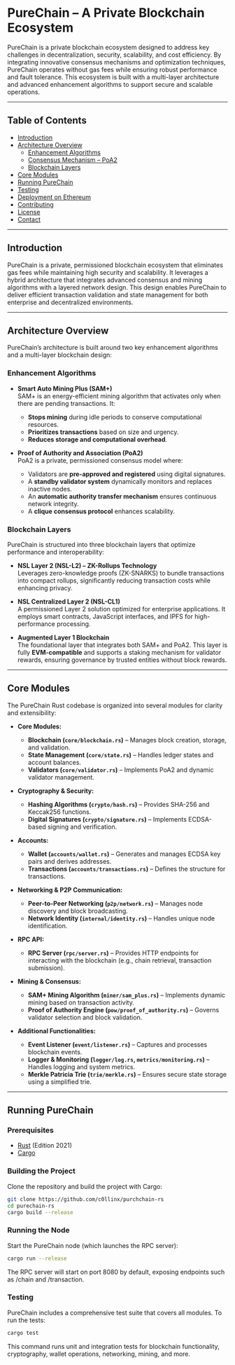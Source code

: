 # PureChain – A Private Blockchain Ecosystem

PureChain is a private blockchain ecosystem designed to address key challenges in decentralization, security, scalability, and cost efficiency. By integrating innovative consensus mechanisms and optimization techniques, PureChain operates without gas fees while ensuring robust performance and fault tolerance. This ecosystem is built with a multi-layer architecture and advanced enhancement algorithms to support secure and scalable operations.

---

## Table of Contents

- [Introduction](#introduction)
- [Architecture Overview](#architecture-overview)
    - [Enhancement Algorithms](#enhancement-algorithms)
    - [Consensus Mechanism – PoA2](#consensus-mechanism---poa2)
    - [Blockchain Layers](#blockchain-layers)
- [Core Modules](#core-modules)
- [Running PureChain](#running-purechain)
- [Testing](#testing)
- [Deployment on Ethereum](#deployment-on-ethereum)
- [Contributing](#contributing)
- [License](#license)
- [Contact](#contact)

---

## Introduction

PureChain is a private, permissioned blockchain ecosystem that eliminates gas fees while maintaining high security and scalability. It leverages a hybrid architecture that integrates advanced consensus and mining algorithms with a layered network design. This design enables PureChain to deliver efficient transaction validation and state management for both enterprise and decentralized environments.

---

## Architecture Overview

PureChain’s architecture is built around two key enhancement algorithms and a multi-layer blockchain design:

### Enhancement Algorithms

- **Smart Auto Mining Plus (SAM+)**  
  SAM+ is an energy-efficient mining algorithm that activates only when there are pending transactions. It:
    - **Stops mining** during idle periods to conserve computational resources.
    - **Prioritizes transactions** based on size and urgency.
    - **Reduces storage and computational overhead**.

- **Proof of Authority and Association (PoA2)**  
  PoA2 is a private, permissioned consensus model where:
    - Validators are **pre-approved and registered** using digital signatures.
    - A **standby validator system** dynamically monitors and replaces inactive nodes.
    - An **automatic authority transfer mechanism** ensures continuous network integrity.
    - A **clique consensus protocol** enhances scalability.

### Blockchain Layers

PureChain is structured into three blockchain layers that optimize performance and interoperability:

- **NSL Layer 2 (NSL-L2) – ZK-Rollups Technology**  
  Leverages zero-knowledge proofs (ZK-SNARKS) to bundle transactions into compact rollups, significantly reducing transaction costs while enhancing privacy.

- **NSL Centralized Layer 2 (NSL-CL1)**  
  A permissioned Layer 2 solution optimized for enterprise applications. It employs smart contracts, JavaScript interfaces, and IPFS for high-performance processing.

- **Augmented Layer 1 Blockchain**  
  The foundational layer that integrates both SAM+ and PoA2. This layer is fully **EVM-compatible** and supports a staking mechanism for validator rewards, ensuring governance by trusted entities without block rewards.

---

## Core Modules

The PureChain Rust codebase is organized into several modules for clarity and extensibility:

- **Core Modules:**
    - **Blockchain (`core/blockchain.rs`)** – Manages block creation, storage, and validation.
    - **State Management (`core/state.rs`)** – Handles ledger states and account balances.
    - **Validators (`core/validator.rs`)** – Implements PoA2 and dynamic validator management.

- **Cryptography & Security:**
    - **Hashing Algorithms (`crypto/hash.rs`)** – Provides SHA-256 and Keccak256 functions.
    - **Digital Signatures (`crypto/signature.rs`)** – Implements ECDSA-based signing and verification.

- **Accounts:**
    - **Wallet (`accounts/wallet.rs`)** – Generates and manages ECDSA key pairs and derives addresses.
    - **Transactions (`accounts/transactions.rs`)** – Defines the structure for transactions.

- **Networking & P2P Communication:**
    - **Peer-to-Peer Networking (`p2p/network.rs`)** – Manages node discovery and block broadcasting.
    - **Network Identity (`internal/identity.rs`)** – Handles unique node identification.

- **RPC API:**
    - **RPC Server (`rpc/server.rs`)** – Provides HTTP endpoints for interacting with the blockchain (e.g., chain retrieval, transaction submission).

- **Mining & Consensus:**
    - **SAM+ Mining Algorithm (`miner/sam_plus.rs`)** – Implements dynamic mining based on transaction activity.
    - **Proof of Authority Engine (`pow/proof_of_authority.rs`)** – Governs validator selection and block validation.

- **Additional Functionalities:**
    - **Event Listener (`event/listener.rs`)** – Captures and processes blockchain events.
    - **Logger & Monitoring (`logger/log.rs`, `metrics/monitoring.rs`)** – Handles logging and system metrics.
    - **Merkle Patricia Trie (`trie/merkle.rs`)** – Ensures secure state storage using a simplified trie.

---

## Running PureChain

### Prerequisites

- [Rust](https://www.rust-lang.org/tools/install) (Edition 2021)
- [Cargo](https://doc.rust-lang.org/cargo/)

### Building the Project

Clone the repository and build the project with Cargo:

```bash
git clone https://github.com/c0llinx/purchchain-rs
cd purechain-rs
cargo build --release
```
### Running the Node

Start the PureChain node (which launches the RPC server):
```bash
cargo run --release
``` 
The RPC server will start on port 8080 by default, exposing endpoints such as /chain and /transaction.

### Testing
PureChain includes a comprehensive test suite that covers all modules. To run the tests:
```bash
cargo test
```
This command runs unit and integration tests for blockchain functionality, cryptography, wallet operations, networking, mining, and more.